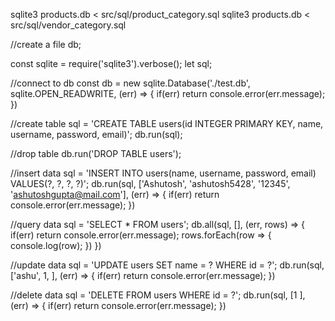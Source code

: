 sqlite3 products.db < src/sql/product_category.sql
sqlite3 products.db < src/sql/vendor_category.sql

//create a file db;

const sqlite = require('sqlite3').verbose();
let sql;

//connect to db
const db = new sqlite.Database('./test.db', sqlite.OPEN_READWRITE, (err) => {
    if(err) return console.error(err.message);
})

//create table
sql = 'CREATE TABLE users(id INTEGER PRIMARY KEY, name, username, password, email)';
db.run(sql);

//drop table
db.run('DROP TABLE users');

//insert data
sql = 'INSERT INTO users(name, username, password, email) VALUES(?, ?, ?, ?)';
db.run(sql, ['Ashutosh', 'ashutosh5428', '12345', 'ashutoshgupta@mail.com'], (err) => {
    if(err) return console.error(err.message);
})

//query data
sql = 'SELECT * FROM users';
db.all(sql, [], (err, rows) => {
    if(err) return console.error(err.message);
    rows.forEach(row => {
        console.log(row);
    })
})

//update data
sql = 'UPDATE users SET name = ? WHERE id = ?';
db.run(sql, ['ashu', 1, ], (err) => {
    if(err) return console.error(err.message);
})

//delete data
sql = 'DELETE FROM users  WHERE id = ?';
db.run(sql, [1 ], (err) => {
    if(err) return console.error(err.message);
}) 